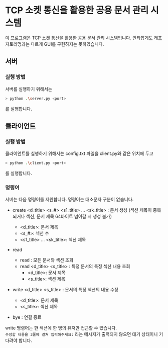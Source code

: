 # TCP 소켓 통신을 활용한 공용 문서 관리 시스템

이 프로그램은 TCP 소켓 통신을 활용한 공용 문서 관리 시스템입니다. 안타깝게도 레포지토리명과는 다르게 GUI를 구현하지는 못하였습니다.

## 서버

### 실행 방법

서버를 실행하기 위해서는 
```bash
> python .\server.py <port>
```
를 실행합니다.

## 클라이언트

### 실행 방법

클라이언트를 실행하기 위해서는 config.txt 파일을 client.py와 같은 위치에 두고
```bash
> python .\client.py <port>
```
를 실행합니다.

### 명령어

서버는 다음 명령어를 지원합니다. 명령어는 대소문자 구분이 없습니다.

- create <d_title> <s_#> <s1_title> ... <sk_title> : 문서 생성 (섹션 제목이 중복되거나 섹션, 문서 제목 64바이트 넘어갈 시 생성 불가)
    - <d_title>: 문서 제목
    - <s_#>: 섹션 수
    - <s1_title> ... <sk_title>: 섹션 제목

- read 
    - read : 모든 문서와 섹션 조회
    - read <d_title> <s_title> : 특정 문서의 특정 섹션 내용 조회
        - <d_title>: 문서 제목
        - <s_title>: 섹션 제목
- write <d_title> <s_title> : 문서의 특정 섹션의 내용 수정
    - <d_title>: 문서 제목
    - <s_title>: 섹션 제목
- bye : 연결 종료
    

write 명령어는 한 섹션에 한 명의 유저만 접근할 수 있습니다. \
`수정할 내용을 3줄에 걸쳐 입력해주세요:` 라는 메시지가 출력되지 않으면 대기 상태이니 기다려야 합니다.

